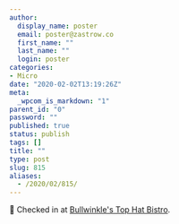 ```yaml
---
author:
  display_name: poster
  email: poster@zastrow.co
  first_name: ""
  last_name: ""
  login: poster
categories:
- Micro
date: "2020-02-02T13:19:26Z"
meta:
  _wpcom_is_markdown: "1"
parent_id: "0"
password: ""
published: true
status: publish
tags: []
title: ""
type: post
slug: 815
aliases:
  - /2020/02/815/
---
```

<p><span>📍</span> Checked in at <a href="http://foursquare.com/v/4b786043f964a5208dc92ee3">Bullwinkle's Top Hat Bistro</a>.</p>
